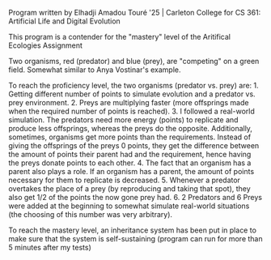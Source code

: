 Program written by Elhadji Amadou Touré '25 | Carleton College for CS 361: Artificial Life and Digital Evolution

This program is a contender for the "mastery" level of the Aritifical Ecologies Assignment

Two organisms, red (predator) and blue (prey), are "competing" on a green field. Somewhat similar to Anya Vostinar's example.

To reach the proficiency level, the two organisms (predator vs. prey) are:
    1. Getting different number of points to simulate evolution and a predator vs. prey environment.
    2. Preys are multiplying faster (more offsprings made when the required number of points is reached).
    3. I followed a real-world simulation. The predators need more energy (points) to replicate and produce less offsprings, whereas the preys do the opposite.
       Additionally, sometimes, organisms get more points than the requirements. Instead of giving the offsprings of the preys 0 points, they get the difference between the amount of points their parent had and the requirement, hence having the preys donate points to each other.
    4. The fact that an organism has a parent also plays a role. If an organism has a parent, the amount of points necessary for them to replicate is decreased.
    5. Whenever a predator overtakes the place of a prey (by reproducing and taking that spot), they also get 1/2 of the points the now gone prey had.
    6. 2 Predators and 6 Preys were added at the beginning to somewhat simulate real-world situations (the choosing of this number was very arbitrary).

To reach the mastery level, an inheritance system has been put in place to make sure that the system is self-sustaining (program can run for more than 5 minutes after my tests)